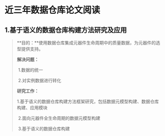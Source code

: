 # 近三年数据仓库论文阅读

## 1.基于语义的数据仓库构建方法研究及应用

>**目的：**使用数据仓库集成元器件生命周期中的质量数据，为元器件的选型提供支持。
>
>**解决问题：**
>
>​	1.数据的统一
>
>​	2.对实例数据进行转化
>
>**研究工作：**
>
>​	1.基于语义的数据仓库构建方法框架研究，包括数据元模型构建、数据仓库构建、应用模块
>
>​	2.面向元器件全生命周期的数据元模型构建
>
>​	3.基于语义的数据仓库构建

